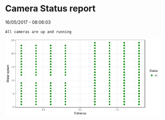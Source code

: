 Camera Status report
================
16/05/2017 - 08:06:03

    All cameras are up and running

![](camreport_files/figure-markdown_github/unnamed-chunk-2-1.png)
